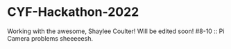 # CYF-Hackathon-2022
Working with the awesome, Shaylee Coulter!
Will be edited soon!
#8-10 :: Pi Camera problems sheeeeesh.
